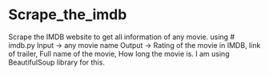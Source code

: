 # Scrape_the_imdb
Scrape the IMDB website to get all information of any movie.
using # imdb.py
Input -> any movie name
Output -> Rating of the movie in IMDB, link of trailer, Full name of the movie, How long the movie is.
I am using BeautifulSoup library for this.
